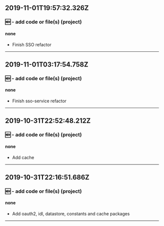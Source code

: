 ## 2019-11-01T19:57:32.326Z
### 🆕 - add code or file(s) (project)

#### none

- Finish SSO refactor

-----------------------------

## 2019-11-01T03:17:54.758Z
### 🆕 - add code or file(s) (project)

#### none

- Finish sso-service refactor

-----------------------------

## 2019-10-31T22:52:48.212Z
### 🆕 - add code or file(s) (project)

#### none

- Add cache

-----------------------------

## 2019-10-31T22:16:51.686Z
### 🆕 - add code or file(s) (project)

#### none

- Add oauth2, idl, datastore, constants and cache packages

-----------------------------

